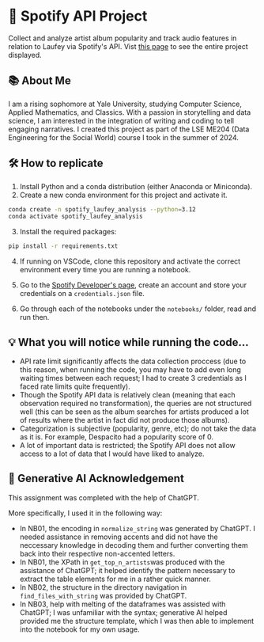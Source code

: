 # 🎵 **Spotify API Project**

Collect and analyze artist album popularity and track audio features in relation to Laufey via Spotify's API. Vist [this page](https://chodav.github.io/ME204-Final-Project-Spotify-API/) to see the entire project displayed.

## 📚 **About Me**
I am a rising sophomore at Yale University, studying Computer Science, Applied Mathematics, and Classics. With a passion in storytelling and data science, I am interested in the integration of writing and coding to tell engaging narratives. I created this project as part of the LSE ME204 (Data Engineering for the Social World) course I took in the summer of 2024.

## 🛠️ **How to replicate**

1. Install Python and a conda distribution (either Anaconda or Miniconda).
2. Create a new conda environment for this project and activate it.

```bash
conda create -n spotify_laufey_analysis --python=3.12
conda activate spotify_laufey_analysis
```

3. Install the required packages:

```bash
pip install -r requirements.txt
```

4. If running on VSCode, clone this repository and activate the correct environment every time you are running a notebook.

5. Go to the [Spotify Developer's page](https://developer.spotify.com/documentation/web-api), create an account and store your credentials on a `credentials.json` file.

6. Go through each of the notebooks under the `notebooks/` folder, read and run then.

## 💡 **What you will notice while running the code...**

- API rate limit significantly affects the data collection proccess (due to this reason, when running the code, you may have to add even long waiting times between each request; I had to create 3 credentials as I faced rate limits quite frequently).
- Though the Spotify API data is relatively clean (meaning that each observation required no transformation), the queries are not structured well (this can be seen as the album searches for artists produced a lot of results where the artist in fact did not produce those albums).
- Categorization is subjective (popularity, genre, etc); do not take the data as it is. For example, Despacito had a popularity score of 0.
- A lot of important data is restricted; the Spotify API does not allow access to a lot of data that I would have liked to analyze.

## 🤖 **Generative AI Acknowledgement**

This assignment was completed with the help of ChatGPT.

More specifically, I used it in the following way:

- In NB01, the encoding in `normalize_string` was generated by ChatGPT. I needed assistance in removing accents and did not have the neccessary knowledge in decoding them and further converting them back into their respective non-accented letters.
- In NB01, the XPath in `get_top_n_artists`was produced with the assistance of ChatGPT; it helped identify the pattern necessary to extract the table elements for me in a rather quick manner. 
- In NB02, the structure in the directory navigation in `find_files_with_string` was provided by ChatGPT.
- In NB03, help with melting of the dataframes was assisted with ChatGPT; I was unfamiliar with the syntax; generative AI helped provided me the structure template, which I was then able to implement into the notebook for my own usage.
